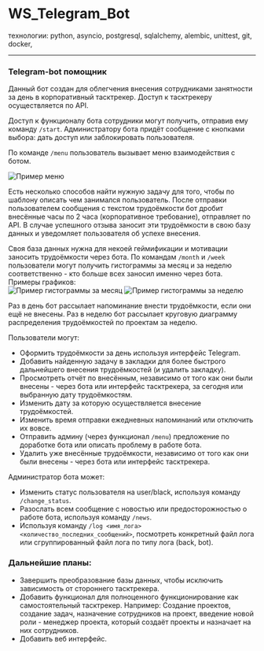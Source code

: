 # WS_Telegram_Bot

технологии: python, asyncio, postgresql, sqlalchemy, alembic, unittest, git, docker, 
____
### Telegram-bot помощник

Данный бот создан для облегчения внесения сотрудниками занятности за день в корпоративный тасктрекер. Доступ к тасктрекеру осуществляется по API.

Доступ к функционалу бота сотрудники могут получить, отправив ему команду `/start`.
Администратору бота придёт сообщение с кнопками выбора: дать доступ или заблокировать пользователя.

По команде `/menu` пользователь вызывает меню взаимодействия с ботом.

![Пример меню](https://cdn.discordapp.com/attachments/712380908388483133/935585157082140672/unknown.png "меню")

Есть несколько способов найти нужную задачу для того, чтобы по шаблону описать чем занимался пользователь.
После отправки пользователем сообщения с текстом трудоёмкости бот дробит внесённые часы по 2 часа (корпоративное требование), 
отправляет по API. В случае успешного отзыва заносит эти трудоёмкости в свою базу данных и уведомляет пользователя об успехе внесения.

Своя база данных нужна для некоей геймификации и мотивации заносить трудоёмкости через бота. 
По командам `/month` и `/week` пользователи могут получить гистограммы за месяц и за неделю соответственно - кто больше всех заносил именно через бота.    
Примеры графиков:    
![Пример гистограммы за месяц](https://cdn.discordapp.com/attachments/712380908388483133/935587819479506954/unknown.png "month")
![Пример гистограммы за неделю](https://cdn.discordapp.com/attachments/712380908388483133/935588238180098178/unknown.png "week")

Раз в день бот рассылает напоминание внести трудоёмкости, если они ещё не внесены.
Раз в неделю бот рассылает круговую диаграмму распределения трудоёмкостей по проектам за неделю.

Пользователи могут:
- Оформить трудоёмкости за день используя интерфейс Telegram.
- Добавить найденную задачу в закладки для более быстрого дальнейшего внесения трудоёмкостей (и удалить закладку).
- Просмотреть отчёт по внесённым, независимо от того как они были внесены - через бота или интерфейс тасктрекера, за сегодня или выбранную дату трудоёмкостям.
- Изменить дату за которую осуществляется внесение трудоёмкостей.
- Изменить время отправки ежедневных напоминаний или отключить их вовсе.
- Отправить админу (через функционал `/menu`) предложение по доработке бота или описать проблему в работе бота.
- Удалить уже внесённые трудоёмкости, независимо от того как они были внесены - через бота или интерфейс тасктрекера.

Администратор бота может:
- Изменить статус пользователя на user/black, используя команду `/change_status`.
- Разослать всем сообщение с новостью или предосторожностью о работе бота, используя команду `/news`.
- Используя команду `/log <имя_лога> <количество_последних_сообщений>`, посмотреть конкретный файл лога или сгруппированный файл лога по типу лога (back, bot).


### Дальнейшие планы:
- Завершить преобразование базы данных, чтобы исключить зависимость от стороннего тасктрекера.
- Добавить функционал для полноценного функционирование как самостоятельный тасктрекер. Например: Создание проектов, создание задач, назначение сотрудников на проект, введение новой роли - менеджер проекта, который создаёт проекты и назначает на них сотрудников.
- Добавить веб интерфейс.
